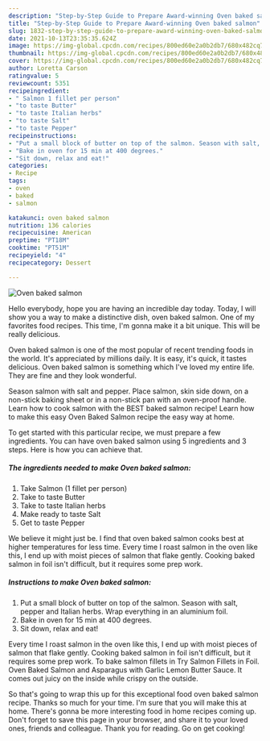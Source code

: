 ```yaml
---
description: "Step-by-Step Guide to Prepare Award-winning Oven baked salmon"
title: "Step-by-Step Guide to Prepare Award-winning Oven baked salmon"
slug: 1832-step-by-step-guide-to-prepare-award-winning-oven-baked-salmon
date: 2021-10-13T23:35:35.624Z
image: https://img-global.cpcdn.com/recipes/800ed60e2a0b2db7/680x482cq70/oven-baked-salmon-recipe-main-photo.jpg
thumbnail: https://img-global.cpcdn.com/recipes/800ed60e2a0b2db7/680x482cq70/oven-baked-salmon-recipe-main-photo.jpg
cover: https://img-global.cpcdn.com/recipes/800ed60e2a0b2db7/680x482cq70/oven-baked-salmon-recipe-main-photo.jpg
author: Loretta Carson
ratingvalue: 5
reviewcount: 5351
recipeingredient:
- " Salmon 1 fillet per person"
- "to taste Butter"
- "to taste Italian herbs"
- "to taste Salt"
- "to taste Pepper"
recipeinstructions:
- "Put a small block of butter on top of the salmon. Season with salt, pepper and Italian herbs. Wrap everything in an aluminium foil."
- "Bake in oven for 15 min at 400 degrees."
- "Sit down, relax and eat!"
categories:
- Recipe
tags:
- oven
- baked
- salmon

katakunci: oven baked salmon 
nutrition: 136 calories
recipecuisine: American
preptime: "PT18M"
cooktime: "PT51M"
recipeyield: "4"
recipecategory: Dessert

---
```



![Oven baked salmon](https://img-global.cpcdn.com/recipes/800ed60e2a0b2db7/680x482cq70/oven-baked-salmon-recipe-main-photo.jpg)

Hello everybody, hope you are having an incredible day today. Today, I will show you a way to make a distinctive dish, oven baked salmon. One of my favorites food recipes. This time, I'm gonna make it a bit unique. This will be really delicious.

Oven baked salmon is one of the most popular of recent trending foods in the world. It's appreciated by millions daily. It is easy, it's quick, it tastes delicious. Oven baked salmon is something which I've loved my entire life. They are fine and they look wonderful.

Season salmon with salt and pepper. Place salmon, skin side down, on a non-stick baking sheet or in a non-stick pan with an oven-proof handle. Learn how to cook salmon with the BEST baked salmon recipe! Learn how to make this easy Oven Baked Salmon recipe the easy way at home.


To get started with this particular recipe, we must prepare a few ingredients. You can have oven baked salmon using 5 ingredients and 3 steps. Here is how you can achieve that.

<!--inarticleads1-->

##### The ingredients needed to make Oven baked salmon:

1. Take  Salmon (1 fillet per person)
1. Take to taste Butter
1. Take to taste Italian herbs
1. Make ready to taste Salt
1. Get to taste Pepper


We believe it might just be. I find that oven baked salmon cooks best at higher temperatures for less time. Every time I roast salmon in the oven like this, I end up with moist pieces of salmon that flake gently. Cooking baked salmon in foil isn&#39;t difficult, but it requires some prep work. 

<!--inarticleads2-->

##### Instructions to make Oven baked salmon:

1. Put a small block of butter on top of the salmon. Season with salt, pepper and Italian herbs. Wrap everything in an aluminium foil.
1. Bake in oven for 15 min at 400 degrees.
1. Sit down, relax and eat!


Every time I roast salmon in the oven like this, I end up with moist pieces of salmon that flake gently. Cooking baked salmon in foil isn&#39;t difficult, but it requires some prep work. To bake salmon fillets in Try Salmon Fillets in Foil. Oven Baked Salmon and Asparagus with Garlic Lemon Butter Sauce. It comes out juicy on the inside while crispy on the outside. 

So that's going to wrap this up for this exceptional food oven baked salmon recipe. Thanks so much for your time. I'm sure that you will make this at home. There's gonna be more interesting food in home recipes coming up. Don't forget to save this page in your browser, and share it to your loved ones, friends and colleague. Thank you for reading. Go on get cooking!
